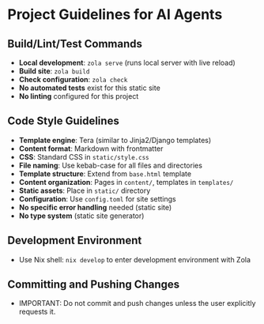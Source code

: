 # Project Guidelines for AI Agents

## Build/Lint/Test Commands

- **Local development**: `zola serve` (runs local server with live reload)
- **Build site**: `zola build`
- **Check configuration**: `zola check`
- **No automated tests** exist for this static site
- **No linting** configured for this project

## Code Style Guidelines

- **Template engine**: Tera (similar to Jinja2/Django templates)
- **Content format**: Markdown with frontmatter
- **CSS**: Standard CSS in `static/style.css`
- **File naming**: Use kebab-case for all files and directories
- **Template structure**: Extend from `base.html` template
- **Content organization**: Pages in `content/`, templates in `templates/`
- **Static assets**: Place in `static/` directory
- **Configuration**: Use `config.toml` for site settings
- **No specific error handling** needed (static site)
- **No type system** (static site generator)

## Development Environment

- Use Nix shell: `nix develop` to enter development environment with Zola

## Committing and Pushing Changes

- IMPORTANT: Do not commit and push changes unless the user explicitly requests it.